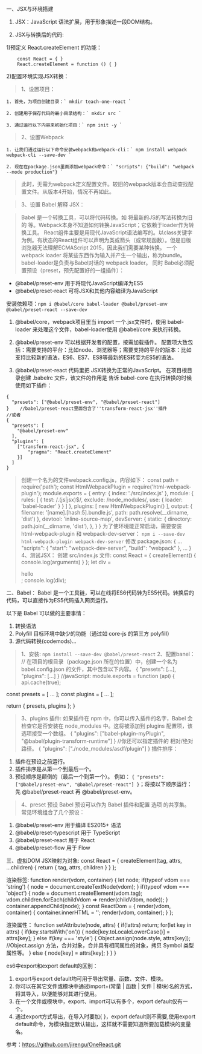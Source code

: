 一、JSX与环境搭建

1. JSX：JavaScript 语法扩展，⽤于形象描述⼀段DOM结构。

2. JSX与转换后的代码:

1)预定义 React.createElement 的功能：
```    
    const React = { }
    React.createElement = function () { }
```
2)配置环境实现JSX转换：

> 1、设置项目：

    1. 首先，为项目创建目录：` mkdir teach-one-react `
    
    2. 创建用于保存代码的最小目录结构：` mkdir src `
    
    3. 通过运行以下内容来初始化项目：` npm init -y `

> 2、设置Webpack

    1. 让我们通过运行以下命令安装webpack和webpack-cli：` npm install webpack webpack-cli --save-dev `

    2. 现在在package.json里面添加webpack命令：` "scripts": {"build": "webpack --mode production"} `
    
> 此时，无需为webpack定义配置文件。较旧的webpack版本会自动查找配置文件。从版本4开始，情况不再如此。

> 3、设置 Babel 解释 JSX：

> Babel 是一个转换工具，可以将代码转换。如 将最新的JS的写法转换为旧的 等。Webpack本身不知道如何转换JavaScript；它依赖于loader作为转换工具。
> React组件主要是用现代JavaScript语法编写的。以class关键字为例。有状态的React组件可以声明为类或箭头（或常规函数）。但是旧版浏览器无法理解ECMAScript 2015，因此我们需要某种转换。
> 一个webpack loader 将某些东西作为输入并产生一个输出，称为bundle。 babel-loader是负责与Babel对话的 webpack loader。
> 同时 Babel必须配置预设（preset，预先配置好的一组插件）：
* @babel/preset-env 用于将现代JavaScript编译为ES5
* @babel/preset-react 可将JSX和其他内容编译为JavaScript

安装依赖项：` npm i @babel/core babel-loader @babel/preset-env @babel/preset-react --save-dev `

1. @babel/core，webpack项目里当 import 一个.jsx文件时，使用 babel-loader 来处理这个文件，babel-loader使用 @babel/core 来执行转换。

2. @babel/preset-env 可以根据开发者的配置，按需加载插件。
配置项大致包括：需要支持的平台：比如node、浏览器等；需要支持的平台的版本：比如支持比较新的语法，ES6、ES7、ES8等最新的ES转变为ES5的语法。

3. @babel/preset-react 代码里把 JSX转换为正常的JavaScript。
在项目根目录创建 .babelrc 文件，该文件的作用是 告诉 babel-core 在执行转换的时候使用如下插件：
```
{
  "presets": ["@babel/preset-env", "@babel/preset-react"]
}    //babel/preset-react里面包含了''transform-react-jsx''插件
//或者
{
  "presets": [
    "@babel/preset-env"
  ],
  "plugins": [
    ["transform-react-jsx", {
        "pragma": "React.createElement"
    }]
  ]
}
```
> 创建一个名为的文件webpack.config.js，内容如下：
const path = require('path');
const HtmlWebpackPlugin = require('html-webpack-plugin');
module.exports = {
  entry: {
    index: './src/index.js'
  },
  module: {
    rules: [
      {
        test: /\.(js|jsx)$/,
        exclude: /node_modules/,
        use: {
          loader: 'babel-loader'
        }
      }
    ]
  },
  plugins: [
    new HtmlWebpackPlugin()
  ],
  output: {
    filename: '[name].[hash:5].bundle.js',
    path: path.resolve(__dirname, 'dist')
  },
  devtool: 'inline-source-map',
  devServer: {
    static: {
      directory: path.join(__dirname, 'dist'),
    },
  }
}
> 为了使环境能正常启动，需要安装 html-webpack-plugin 和 webpack-dev-server：
`npm i --save-dev html-webpack-plugin webpack-dev-server`
 修改 package.json:
{
  ...
  "scripts": {
    "start": "webpack-dev-server",
    "build": "webpack"
  },
  ...
}
> 4、测试JSX：
创建 src/index.js 文件:
const React = {
  createElement() {
    console.log(arguments)
  }
};
let div = <div>hello </div>;
console.log(div);

二、Babel：
Babel 是一个工具链，可以在线将ES6代码转为ES5代码。转换后的代码，可以直接作为ES5代码插入网页运行。

以下是 Babel 可以做的主要事情：
1. 转换语法
2. Polyfill 目标环境中缺少的功能（通过如 core-js 的第三方 polyfill）
3. 源代码转换(codemods)...
> 1、安装:
`npm install --save-dev @babel/preset-react`
> 2、配置banel：
// 在项目的根目录（package.json 所在的位置）中，创建一个名为 babel.config.json 的文件，其中包含以下内容。
{
  "presets": [...],
  "plugins": [...]
}
//javaScript:
module.exports = function (api) {
  api.cache(true);

  const presets = [ ... ];
  const plugins = [ ... ];

  return {
    presets,
    plugins
  };
}
> 3、plugins 插件:
如果插件在 npm 中，你可以传入插件的名字，Babel 会检查它是否安装在 node_modules 中。这将被添加到 plugins 配置项，该选项接受一个数组。
{
  "plugins": ["babel-plugin-myPlugin", "@babel/plugin-transform-runtime"]
}
//你还可以指定插件的 相对/绝对 路径。
{
  "plugins": ["./node_modules/asdf/plugin"]
}
插件排序：
1. 插件在预设之前运行。
2. 插件排序是从第一个到最后一个。
3. 预设顺序是颠倒的（最后一个到第一个）。
例如：
`{ "presets": ["@babel/preset-env", "@babel/preset-react"] }`；将按以下顺序运行：先 @babel/preset-react 再 @babel/preset-env。
> 4、preset 预设
Babel 预设可以作为 Babel 插件和配置 选项 的共享集。
常见环境组合了几个预设：
1. @babel/preset-env 用于编译 ES2015+ 语法
2. @babel/preset-typescript 用于 TypeScript
3. @babel/preset-react 用于 React
4. @babel/preset-flow 用于 Flow

三、虚拟DOM
JSX映射为对象:
const React = {
  createElement(tag, attrs, ...children) {
    return {
      tag,
       attrs,
       children
     }
  }
};

渲染标签:
function render(vdom, container) {
  let node;
  if(typeof vdom === 'string') {
    node = document.createTextNode(vdom);
  }
  if(typeof vdom === 'object') {
    node = document.createElement(vdom.tag);
    vdom.children.forEach(childVdom => render(childVdom, node));
  }
  container.appendChild(node);
}
const ReactDom = {
  render(vdom, container) {
  container.innerHTML = '';
  render(vdom, container);
  }
};

渲染属性：
function setAttribute(node, attrs) {
   if(!attrs) return;
   for(let key in attrs) {
     if(key.startsWith('on')) {
       node[key.toLocaleLowerCase()] = attrs[key];
    } else if(key === 'style') {
    Object.assign(node.style, attrs[key]);  //Object.assign 方法，合并对象，合并具有相同属性的对象，拷贝 Symbol 类型属性等。
     } else {
    node[key] = attrs[key];
    }
  }
}

es6中export和export default的区别：
1. export与export default均可用于导出常量、函数、文件、模块。
2. 你可以在其它文件或模块中通过import+(常量 | 函数 | 文件 | 模块)名的方式，将其导入，以便能够对其进行使用。
3. 在一个文件或模块中，export、import可以有多个，export default仅有一个。
4. 通过export方式导出，在导入时要加{ }，export default则不需要,使用export default命令，为模块指定默认输出，这样就不需要知道所要加载模块的变量名。

参考：https://github.com/jirengu/OneReact.git
